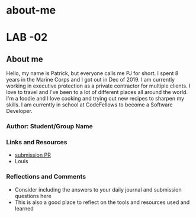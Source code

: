 # about-me

# LAB -02

## About me

Hello, my name is Patrick, but everyone calls me PJ for short. I spent 8 years in the Marine Corps and I got out in Dec of 2019. I am currently working in executive protection as a private contractor for multiple clients. I love to travel and I've been to a lot of different places all around the world. I'm a foodie and I love cooking and trying out new recipes to sharpen my skills. I am currently in school at CodeFellows to become a Software Developer.  

### Author: Student/Group Name

### Links and Resources
* [submission PR](http://xyz.com)
* Louis 

### Reflections and Comments
* Consider including the answers to your daily journal and submission questions here
* This is also a good place to reflect on the tools and resources used and learned